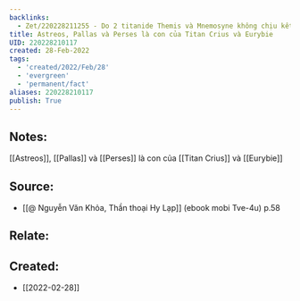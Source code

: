 ```yaml
---
backlinks:
  - Zet/220228211255 - Do 2 titanide Themis và Mnemosyne không chịu kết hôn nên Crius và Iapetus phải lấy người ngoài
title: Astreos, Pallas và Perses là con của Titan Crius và Eurybie
UID: 220228210117
created: 28-Feb-2022
tags:
  - 'created/2022/Feb/28'
  - 'evergreen'
  - 'permanent/fact'
aliases: 220228210117
publish: True
---
```

## Notes:
[[Astreos]], [[Pallas]] và [[Perses]] là con của [[Titan Crius]] và [[Eurybie]]

## Source:
- [[@ Nguyễn Văn Khỏa, Thần thoại Hy Lạp]] (ebook mobi Tve-4u) p.58

## Relate:

## Created:
- [[2022-02-28]]
